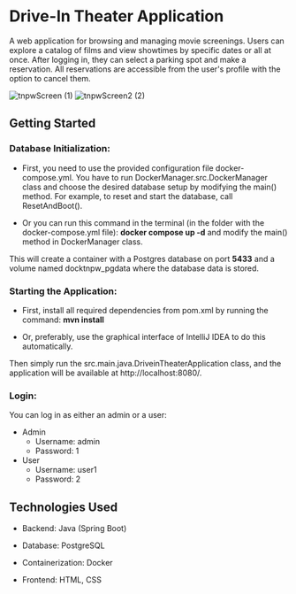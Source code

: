 # Drive-In Theater Application

A web application for browsing and managing movie screenings. Users can explore a catalog of films and view showtimes by specific dates or all at once. After logging in, they can select a parking spot and make a reservation. All reservations are accessible from the user's profile with the option to cancel them.

![tnpwScreen (1)](https://github.com/user-attachments/assets/63e2669f-b2c4-472b-884b-320fac0b45d8)
![tnpwScreen2 (2)](https://github.com/user-attachments/assets/f67e9aea-5d1b-4be5-95ec-3693f6e2c867)

## Getting Started

### Database Initialization:
* First, you need to use the provided configuration file docker-compose.yml. You have to run DockerManager.src.DockerManager class and choose the desired database setup by modifying the main() method.
For example, to reset and start the database, call ResetAndBoot().

* Or you can run this command in the terminal (in the folder with the docker-compose.yml file): **docker compose up -d** and modify the main() method in DockerManager class.

This will create a container with a Postgres database on port **5433** and a volume named docktnpw_pgdata where the database data is stored.

### Starting the Application:
* First, install all required dependencies from pom.xml by running the command: **mvn install**

* Or, preferably, use the graphical interface of IntelliJ IDEA to do this automatically.

Then simply run the src.main.java.DriveinTheaterApplication class, and the application will be available at http://localhost:8080/.

### Login:

You can log in as either an admin or a user:
* Admin
  * Username: admin
  * Password: 1
* User
  * Username: user1
  * Password: 2


## Technologies Used

* Backend: Java (Spring Boot)

* Database: PostgreSQL

* Containerization: Docker

* Frontend: HTML, CSS
